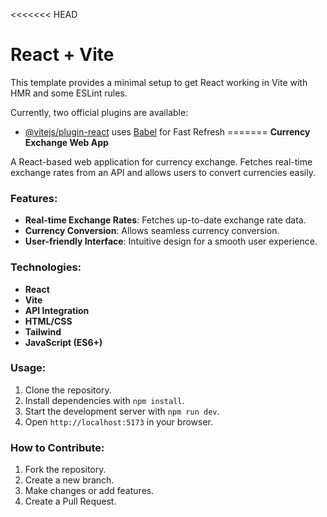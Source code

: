 <<<<<<< HEAD
# React + Vite

This template provides a minimal setup to get React working in Vite with HMR and some ESLint rules.

Currently, two official plugins are available:

- [@vitejs/plugin-react](https://github.com/vitejs/vite-plugin-react/blob/main/packages/plugin-react/README.md) uses [Babel](https://babeljs.io/) for Fast Refresh
=======
**Currency Exchange Web App**

A React-based web application for currency exchange. Fetches real-time exchange rates from an API and allows users to convert currencies easily.

### Features:
- **Real-time Exchange Rates**: Fetches up-to-date exchange rate data.
- **Currency Conversion**: Allows seamless currency conversion.
- **User-friendly Interface**: Intuitive design for a smooth user experience.

### Technologies:
- **React**
- **Vite**
- **API Integration**
- **HTML/CSS**
- **Tailwind**
- **JavaScript (ES6+)**

### Usage:
1. Clone the repository.
2. Install dependencies with `npm install`.
3. Start the development server with `npm run dev`.
4. Open `http://localhost:5173` in your browser.

### How to Contribute:
1. Fork the repository.
2. Create a new branch.
3. Make changes or add features.
4. Create a Pull Request.
